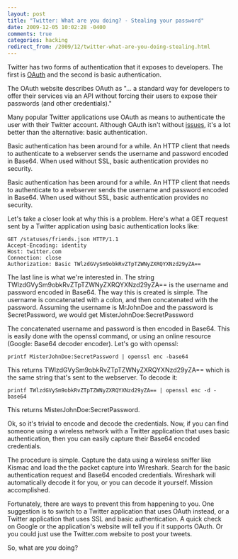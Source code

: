 ```yaml
---
layout: post
title: "Twitter: What are you doing? - Stealing your password"
date: 2009-12-05 10:02:28 -0400
comments: true
categories: hacking
redirect_from: /2009/12/twitter-what-are-you-doing-stealing.html
---
```


Twitter has two forms of authentication that it exposes to developers. The first is [OAuth](http://oauth.net/) and the second is basic authentication. 

The OAuth website describes OAuth as "... a standard way for developers to offer their services via an API without forcing their users to expose their passwords (and other credentials)."

<!--more-->

Many popular Twitter applications use OAuth as means to authenticate the user with their Twitter account.  Although OAuth isn't without [issues](http://blog.oauth.net/2009/04/22/acknowledgement-of-the-oauth-security-issue/), it's a lot better than the alternative: basic authentication.

Basic authentication has been around for a while. An HTTP client that needs to authenticate to a webserver sends the username and password encoded in Base64. When used without SSL, basic authentication provides no security.

Basic authentication has been around for a while. An HTTP client that needs to authenticate to a webserver sends the username and password encoded in Base64. When used without SSL, basic authentication provides no security.

Let's take a closer look at why this is a problem. Here's what a GET request sent by a Twitter application using basic authentication looks like:

```
GET /statuses/friends.json HTTP/1.1
Accept-Encoding: identity
Host: twitter.com
Connection: close
Authorization: Basic TWlzdGVySm9obkRvZTpTZWNyZXRQYXNzd29yZA==
```

The last line is what we're interested in. The string TWlzdGVySm9obkRvZTpTZWNyZXRQYXNzd29yZA== is the username and password encoded in Base64. The way this is created is simple. The username is concatenated with a colon, and then concatenated with the password. Assuming the username is MrJohnDoe and the password is SecretPassword, we would get MisterJohnDoe:SecretPassword

The concatenated username and password is then encoded in Base64. This is easily done with the openssl command, or using an online resource (Google: Base64 decoder encoder). Let's go with openssl:

```
printf MisterJohnDoe:SecretPassword | openssl enc -base64
```

This returns TWlzdGVySm9obkRvZTpTZWNyZXRQYXNzd29yZA== which is the same string that's sent to the webserver. To decode it:

```
printf TWlzdGVySm9obkRvZTpTZWNyZXRQYXNzd29yZA== | openssl enc -d -base64
```

This returns MisterJohnDoe:SecretPassword.

Ok, so it's trivial to encode and decode the credentials. Now, if you can find someone using a wireless network with a Twitter application that uses basic authentication, then you can easily capture their Base64 encoded credentials.

The procedure is simple. Capture the data using a wireless sniffer like Kismac and load the the packet capture into Wireshark. Search for the basic authentication request and Base64 encoded credentials. Wireshark will automatically decode it for you, or you can decode it yourself. Mission accomplished.

Fortunately, there are ways to prevent this from happening to you. One suggestion is to switch to a Twitter application that uses OAuth instead, or a Twitter application that uses SSL and basic authentication. A quick check on Google or the application's website will tell you if it supports OAuth. Or you could just use the Twitter.com website to post your tweets.

So, what are *you* doing? 
